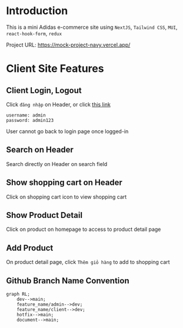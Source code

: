 # Introduction

This is a mini Adidas e-commerce site using `NextJS`, `Tailwind CSS`, `MUI`, `react-hook-form`, `redux`

Project URL: https://mock-project-navy.vercel.app/

# Client Site Features

## Client Login, Logout

Click `đăng nhập` on Header, or click [this link](https://mock-project-navy.vercel.app/login)

```
username: admin
password: admin123
```

User cannot go back to login page once logged-in

## Search on Header

Search directly on Header on search field

## Show shopping cart on Header

Click on shopping cart icon to view shopping cart

## Show Product Detail

Click on product on homepage to access to product detail page

## Add Product

On product detail page, click `Thêm giỏ hàng` to add to shopping cart

## Github Branch Name Convention

```mermaid
graph RL;
    dev-->main;
    feature_name/admin-->dev;
    feature_name/client-->dev;
    hotfix-->main;
    document-->main;
```

